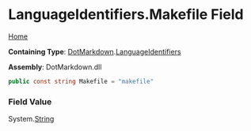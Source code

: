 # LanguageIdentifiers\.Makefile Field

[Home](../../../README.md)

**Containing Type**: [DotMarkdown](../../README.md)\.[LanguageIdentifiers](../README.md)

**Assembly**: DotMarkdown\.dll

```csharp
public const string Makefile = "makefile"
```

### Field Value

System\.[String](https://docs.microsoft.com/en-us/dotnet/api/system.string)